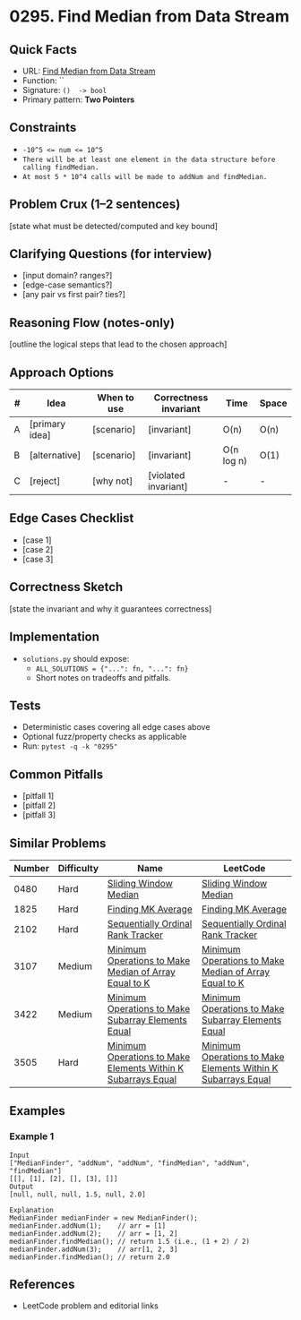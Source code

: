 # 0295. Find Median from Data Stream

## Quick Facts

- URL: [Find Median from Data Stream](https://leetcode.com/problems/find-median-from-data-stream/)
- Function: ``
- Signature: `()  -> bool`
- Primary pattern: **Two Pointers**

## Constraints

- `-10^5 <= num <= 10^5`
- `There will be at least one element in the data structure before calling findMedian.`
- `At most 5 * 10^4 calls will be made to addNum and findMedian.`

## Problem Crux (1–2 sentences)

[state what must be detected/computed and key bound]

## Clarifying Questions (for interview)

- [input domain? ranges?]
- [edge-case semantics?]
- [any pair vs first pair? ties?]

## Reasoning Flow (notes-only)

[outline the logical steps that lead to the chosen approach]

## Approach Options

| # | Idea | When to use | Correctness invariant | Time | Space |
|---|------|-------------|-----------------------|------|-------|
| A | [primary idea] | [scenario] | [invariant] | O(n) | O(n) |
| B | [alternative] | [scenario] | [invariant] | O(n log n) | O(1) |
| C | [reject] | [why not] | [violated invariant] | - | - |

## Edge Cases Checklist

- [case 1]
- [case 2]
- [case 3]

## Correctness Sketch

[state the invariant and why it guarantees correctness]

## Implementation

- `solutions.py` should expose:
  - `ALL_SOLUTIONS = {"...": fn, "...": fn}`
  - Short notes on tradeoffs and pitfalls.

## Tests

- Deterministic cases covering all edge cases above
- Optional fuzz/property checks as applicable
- Run: `pytest -q -k "0295"`

## Common Pitfalls

- [pitfall 1]
- [pitfall 2]
- [pitfall 3]

## Similar Problems

| Number | Difficulty | Name | LeetCode |
|---|---|---|---|
| 0480 | Hard | [Sliding Window Median](../0480-sliding-window-median/readme.md) | [Sliding Window Median](https://leetcode.com/problems/sliding-window-median/) |
| 1825 | Hard | [Finding MK Average](../1825-finding-mk-average/readme.md) | [Finding MK Average](https://leetcode.com/problems/finding-mk-average/) |
| 2102 | Hard | [Sequentially Ordinal Rank Tracker](../2102-sequentially-ordinal-rank-tracker/readme.md) | [Sequentially Ordinal Rank Tracker](https://leetcode.com/problems/sequentially-ordinal-rank-tracker/) |
| 3107 | Medium | [Minimum Operations to Make Median of Array Equal to K](../3107-minimum-operations-to-make-median-of-array-equal-to-k/readme.md) | [Minimum Operations to Make Median of Array Equal to K](https://leetcode.com/problems/minimum-operations-to-make-median-of-array-equal-to-k/) |
| 3422 | Medium | [Minimum Operations to Make Subarray Elements Equal](../3422-minimum-operations-to-make-subarray-elements-equal/readme.md) | [Minimum Operations to Make Subarray Elements Equal](https://leetcode.com/problems/minimum-operations-to-make-subarray-elements-equal/) |
| 3505 | Hard | [Minimum Operations to Make Elements Within K Subarrays Equal](../3505-minimum-operations-to-make-elements-within-k-subarrays-equal/readme.md) | [Minimum Operations to Make Elements Within K Subarrays Equal](https://leetcode.com/problems/minimum-operations-to-make-elements-within-k-subarrays-equal/) |

## Examples

### Example 1

```text
Input
["MedianFinder", "addNum", "addNum", "findMedian", "addNum", "findMedian"]
[[], [1], [2], [], [3], []]
Output
[null, null, null, 1.5, null, 2.0]

Explanation
MedianFinder medianFinder = new MedianFinder();
medianFinder.addNum(1);    // arr = [1]
medianFinder.addNum(2);    // arr = [1, 2]
medianFinder.findMedian(); // return 1.5 (i.e., (1 + 2) / 2)
medianFinder.addNum(3);    // arr[1, 2, 3]
medianFinder.findMedian(); // return 2.0
```

## References

- LeetCode problem and editorial links
